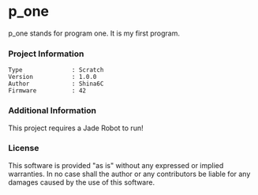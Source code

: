 p_one
================

p_one stands for program one. It is my first program.

### Project Information
```
Type              : Scratch
Version           : 1.0.0
Author            : Shina6C
Firmware          : 42
```

### Additional Information
This project requires a Jade Robot to run!

### License
This software is provided "as is" without any expressed or implied warranties.  In no case shall the author or any contributors be liable for any damages caused by the use of this software.

